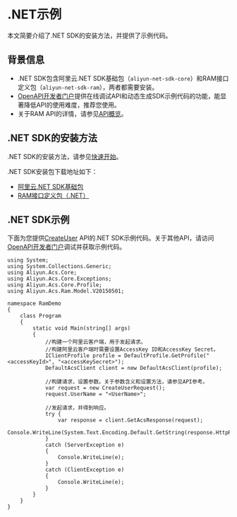 # .NET示例

本文简要介绍了.NET SDK的安装方法，并提供了示例代码。

## 背景信息

-   .NET SDK包含阿里云.NET SDK基础包（`aliyun-net-sdk-core`）和RAM接口定义包（`aliyun-net-sdk-ram`），两者都需要安装。
-   [OpenAPI开发者门户](https://next.api.aliyun.com)提供在线调试API和动态生成SDK示例代码的功能，能显著降低API的使用难度，推荐您使用。
-   关于RAM API的详情，请参见[API概览](/cn.zh-CN/API参考/API参考（RAM）/API概览.md)。

## .NET SDK的安装方法

.NET SDK的安装方法，请参见[快速开始]()。

.NET SDK安装包下载地址如下：

-   [阿里云.NET SDK基础包](https://github.com/aliyun/aliyun-openapi-net-sdk/tree/master/aliyun-net-sdk-core)
-   [RAM接口定义包（.NET）](https://github.com/aliyun/aliyun-openapi-net-sdk/tree/master/aliyun-net-sdk-ram)

## .NET SDK示例

下面为您提供[CreateUser](/cn.zh-CN/API参考/API参考（RAM）/用户管理接口/CreateUser.md) API的.NET SDK示例代码。关于其他API，请访问[OpenAPI开发者门户](https://next.api.aliyun.com)调试并获取示例代码。

```
using System;
using System.Collections.Generic;
using Aliyun.Acs.Core;
using Aliyun.Acs.Core.Exceptions;
using Aliyun.Acs.Core.Profile;
using Aliyun.Acs.Ram.Model.V20150501;

namespace RamDemo
{
    class Program
    {
        static void Main(string[] args)
        {
            //构建一个阿里云客户端，用于发起请求。
            //构建阿里云客户端时需要设置AccessKey ID和AccessKey Secret。
            IClientProfile profile = DefaultProfile.GetProfile("<accessKeyId>", "<accessKeySecret>");
            DefaultAcsClient client = new DefaultAcsClient(profile);

            //构建请求，设置参数。关于参数含义和设置方法，请参见API参考。
            var request = new CreateUserRequest();
            request.UserName = "<UserName>";

            //发起请求，并得到响应。
            try {
                var response = client.GetAcsResponse(request);
                Console.WriteLine(System.Text.Encoding.Default.GetString(response.HttpResponse.Content));
            }
            catch (ServerException e)
            {
                Console.WriteLine(e);
            }
            catch (ClientException e)
            {
                Console.WriteLine(e);
            }
        }
    }
}
```

